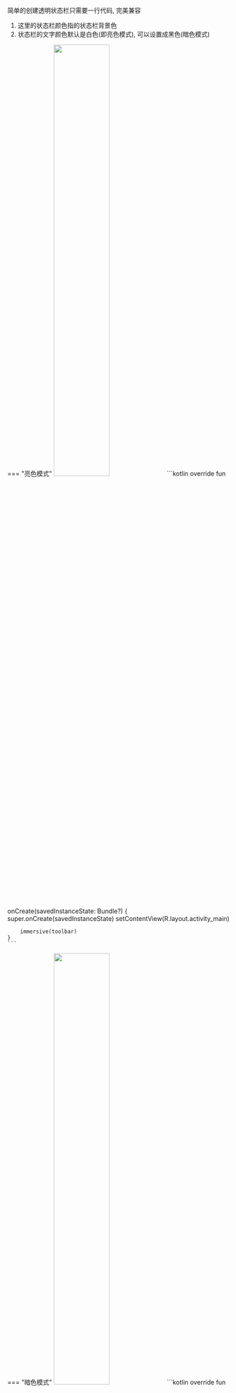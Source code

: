 简单的创建透明状态栏只需要一行代码, 完美兼容


1. 这里的状态栏颜色指的状态栏背景色
1. 状态栏的文字颜色默认是白色(即亮色模式), 可以设置成黑色(暗色模式)


=== "亮色模式"
    <img src="https://i.imgur.com/n4lPbRt.png" width="50%"/>
    ```kotlin
    override fun onCreate(savedInstanceState: Bundle?) {
        super.onCreate(savedInstanceState)
        setContentView(R.layout.activity_main)

        immersive(toolbar)
    }
    ```

=== "暗色模式"
    <img src="https://i.imgur.com/5JSSXXn.png" width="50%"/>
    ```kotlin
    override fun onCreate(savedInstanceState: Bundle?) {
        super.onCreate(savedInstanceState)
        setContentView(R.layout.activity_main)

        immersive(toolbar, true) // 第二个参数即设置状态栏文字颜色暗色模式
    }
    ```

<br>

| 函数 | 描述 |
|-|-|
| Activity.`translucent` | 设置半透明状态栏 |
| Activity.`immersive` | 设置全透明状态栏或者状态栏颜色 |
| Activity.`immersiveRes` | 和上面函数区别是使用颜色资源值 |
| Activity.`darkMode` | 设置状态栏文字颜色为黑色 |
| View.`statusPadding` | 为View的PaddingTop增加一个状态栏高度 |
| Activity.`setActionBarBackground` | 设置ActionBar的背景颜色, 如果存在ActionBar的话 |

<br>

Toolbar即你在布局中创建的标题栏视图

```xml
<LinearLayout xmlns:android="http://schemas.android.com/apk/res/android"
    xmlns:app="http://schemas.android.com/apk/res-auto"
    xmlns:tools="http://schemas.android.com/tools"
    android:layout_width="match_parent"
    android:layout_height="match_parent"
    android:orientation="vertical"
    tools:context=".MainActivity">

    <androidx.appcompat.widget.Toolbar
        android:id="@+id/toolbar"
        android:layout_width="match_parent"
        android:layout_height="56dp"
        android:background="@color/colorPrimary"
        android:theme="@style/Toolbar"
        app:title="ToolBar"
        app:titleTextColor="@android:color/white" />

</LinearLayout>
```